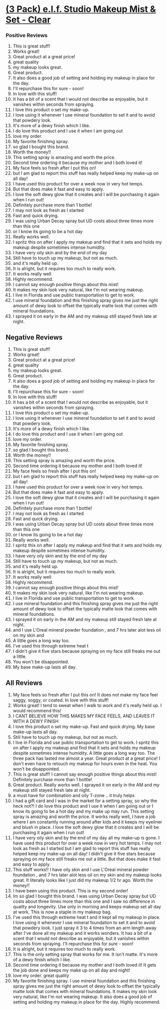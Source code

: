 # [(3 Pack) e.l.f. Studio Makeup Mist &amp; Set - Clear](https://products.checkmycream.com/products/(3-Pack)-e.l.f.-Studio-Makeup-Mist-and-Set-Clear.html)

### Positive Reviews

<ol>
      <li>This is great stuff!</li>
      <li>Works great!</li>
      <li>Great product at a great price!</li>
      <li>great quality</li>
      <li>my makeup looks great.</li>
      <li>Great product.</li>
      <li>It also does a good job of setting and holding my makeup in place for the day.</li>
      <li>I&#x27;ll repurchase this for sure - soon!</li>
      <li>In love with this stuff!</li>
      <li>It has a bit of a scent that I would not describe as enjoyable, but it vanishes within seconds from spraying.</li>
      <li>I love this product o set my make-up.</li>
      <li>I love using it whenever I use mineral foundation to set it and to avoid that powdery look.</li>
      <li>It&#x27;s more of a dewy finish which I like.</li>
      <li>I do love this product and I use it when I am going out</li>
      <li>love my order.</li>
      <li>My favorite finishing spray.  </li>
      <li>so glad I bought this brand.</li>
      <li>Worth the money!!</li>
      <li>This setting spray is amazing and worth the price.</li>
      <li>Second time ordering it because my mother and I both loved it!</li>
      <li>My face feels so fresh after I put this on!</li>
      <li>but I am glad to report this stuff has really helped keep my make-up on all day!</li>
      <li>I have used this product for over a week now in very hot temps.</li>
      <li>But that does make it fast and easy to apply.</li>
      <li>I love the soft dewy glow that it creates and I will be purchasing it again when I run out!</li>
      <li>Definitely purchase more than 1 bottle!</li>
      <li>I may not look as fresh as I started</li>
      <li>Fast and quick drying.</li>
      <li>I was using Urban Decay spray but UD costs about three times more than this one</li>
      <li>or I know its going to be a hot day</li>
      <li>Really works well.</li>
      <li>I spritz this on after I apply my makeup  and find that it sets and holds my makeup despite sometimes intense humidity.</li>
      <li>I have very oily skin and by the end of my day</li>
      <li>Still have to touch up my makeup, but not as much.</li>
      <li>and it&#x27;s really held up.</li>
      <li>It is alright, but it requires too much to really work.</li>
      <li>It works really well</li>
      <li>Highly recommend.</li>
      <li>I cannot say enough positive  things about this mist!  </li>
      <li>It makes my skin look very natural, like I&#x27;m not wearing makeup.</li>
      <li>I live in Florida and use public transportation to get to work.</li>
      <li>I use mineral foundation and this finishing spray gives me just the right amount of dewy look to offset the typically matte look that comes with mineral foundations.</li>
      <li>I sprayed it on early in the AM and my makeup still stayed fresh late at night.</li>
</ol>


<h2>Negative Reviews</h2>
<ol>
<li> This is great stuff!</li>
<li> Works great!</li>
<li> Great product at a great price!</li>
<li> great quality</li>
<li> my makeup looks great.</li>
<li> Great product.</li>
<li> It also does a good job of setting and holding my makeup in place for the day.</li>
<li> I&#x27;ll repurchase this for sure - soon!</li>
<li> In love with this stuff!</li>
<li> It has a bit of a scent that I would not describe as enjoyable, but it vanishes within seconds from spraying.</li>
<li> I love this product o set my make-up.</li>
<li> I love using it whenever I use mineral foundation to set it and to avoid that powdery look.</li>
<li> It&#x27;s more of a dewy finish which I like.</li>
<li> I do love this product and I use it when I am going out</li>
<li> love my order.</li>
<li> My favorite finishing spray.  </li>
<li> so glad I bought this brand.</li>
<li> Worth the money!!</li>
<li> This setting spray is amazing and worth the price.</li>
<li> Second time ordering it because my mother and I both loved it!</li>
<li> My face feels so fresh after I put this on!</li>
<li> but I am glad to report this stuff has really helped keep my make-up on all day!</li>
<li> I have used this product for over a week now in very hot temps.</li>
<li> But that does make it fast and easy to apply.</li>
<li> I love the soft dewy glow that it creates and I will be purchasing it again when I run out!</li>
<li> Definitely purchase more than 1 bottle!</li>
<li> I may not look as fresh as I started</li>
<li> Fast and quick drying.</li>
<li> I was using Urban Decay spray but UD costs about three times more than this one</li>
<li> or I know its going to be a hot day</li>
<li> Really works well.</li>
<li> I spritz this on after I apply my makeup  and find that it sets and holds my makeup despite sometimes intense humidity.</li>
<li> I have very oily skin and by the end of my day</li>
<li> Still have to touch up my makeup, but not as much.</li>
<li> and it&#x27;s really held up.</li>
<li> It is alright, but it requires too much to really work.</li>
<li> It works really well</li>
<li> Highly recommend.</li>
<li> I cannot say enough positive  things about this mist!  </li>
<li> It makes my skin look very natural, like I&#x27;m not wearing makeup.</li>
<li> I live in Florida and use public transportation to get to work.</li>
<li> I use mineral foundation and this finishing spray gives me just the right amount of dewy look to offset the typically matte look that comes with mineral foundations.</li>
<li> I sprayed it on early in the AM and my makeup still stayed fresh late at night.</li>
<li> and I use L&#x27;Oreal mineral powder foundation , and 7 hrs later alot less oil on my skin and</li>
<li> A little goes a long way too.</li>
<li> I&#x27;ve used this through extreme heat t</li>
<li> I didn&#x27;t give it five stars because  spraying on my face still freaks me out a little.  </li>
<li> You won&#x27;t be disappointed.</li>
<li> My base make-up lasts all day.</li>
</ol>

<h2>All Reviews</h2>

<ol>
    <li> My face feels so fresh after I put this on! It does not make my face feel saggy, soggy, or coated. In love with this stuff!</li>
    <li> Works great! I tend to sweat when I walk to work and it&#x27;s really held up. I would recommend this!</li>
    <li> I CANT BELIEVE HOW THIS MAKES MY FACE FEELS, AND LEAVES IT WITH A DEWY FINISH</li>
    <li> I love this product o set my make-up. Fast and quick drying. My base make-up lasts all day.</li>
    <li> Still have to touch up my makeup, but not as much.</li>
    <li> I live in Florida and use public transportation to get to work. I spritz this on after I apply my makeup  and find that it sets and holds my makeup despite sometimes intense humidity. A little goes a long way too. The three pack has lasted me almost a year. Great product at a great price! I don&#x27;t even have to retouch my makeup for hours even in the heat. You won&#x27;t be disappointed.</li>
    <li> This is great stuff! I cannot say enough positive  things about this mist!  Definitely purchase more than 1 bottle!</li>
    <li> Great product. Really works well. I sprayed it on early in the AM and my makeup still stayed fresh late at night.</li>
    <li> a must have for combination and oily T-zone .. it truly helps</li>
    <li> I had a gift card and I was in the market for a setting spray, so why the heck not?! I do love this product and I use it when I am going out or I know its going to be a hot day and my make up may run. This setting spray is amazing and worth the price. It works really well, I have a job where I am constantly running around after kids and it keeps my eyeliner and blush in place. I love the soft dewy glow that it creates and I will be purchasing it again when I run out!</li>
    <li> I have very oily skin and by the end of my day all my make-up is gone.  I have used this product for over a week now in very hot temps. I may not look as fresh as I started but I am glad to report this stuff has really helped keep my make-up on all day! I didn&#x27;t give it five stars because  spraying on my face still freaks me out a little.  But that does make it fast and easy to apply.</li>
    <li> This stuff works!! I have oily skin and I use L&#x27;Oreal mineral powder foundation , and 7 hrs later alot less oil on my skin and my makeup looks great. It literally looks like I just did my makeup 1/2 hr ago.  Worth the money!!</li>
    <li> I have been using this product. This is my second order!</li>
    <li> Im so glad I bought this brand. I was using Urban Decay spray but UD costs about three times more than this one and I saw no difference in quality and longevity. Use only in morning and keeps makeup set all day at work. This is now a staple in my makeup bag.</li>
    <li> I&#x27;ve used this through extreme heat t and it kept all my makeup in place. I love using it whenever I use mineral foundation to set it and to avoid that powdery look. I just spray it 3 to 4 times from an arm length away after I&#x27;ve done all my makeup and it works wonders. It has a bit of a scent that I would not describe as enjoyable, but it vanishes within seconds from spraying. I&#x27;ll repurchase this for sure - soon!</li>
    <li> It is alright, but it requires too much to really work.</li>
    <li> This is the only setting spray that works for me. It isn&#x27;t matte. It&#x27;s more of a dewy finish which I like.</li>
    <li> Second time ordering it because my mother and I both loved it! It gets the job done and keeps my make up on all day and night!</li>
    <li> love my order. great quality</li>
    <li> My favorite finishing spray.  I use mineral foundation and this finishing spray gives me just the right amount of dewy look to offset the typically matte look that comes with mineral foundations. It makes my skin look very natural, like I&#x27;m not wearing makeup. It also does a good job of setting and holding my makeup in place for the day. Highly recommend.</li>
</ol>




